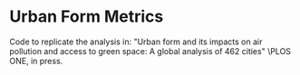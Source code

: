 # Urban Form Metrics
Code to replicate the analysis in: "Urban form and its impacts on air pollution and access to green space: A global analysis of 462 cities" \PLOS ONE, in press.
